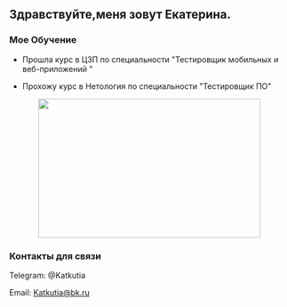 ## Здравствуйте,меня зовут Екатерина.

### Мое Обучение
* Прошла курс в ЦЗП по специальности "Тестировщик мобильных и веб-приложений "

* Прохожу курс в Нетология по специальности "Тестировщик ПО"
 



<p align="center">
  <img width="400" height="250" src="https://media2.giphy.com/media/v1.Y2lkPTc5MGI3NjExMTIxbHZsajNhcWNoeTZ6YjcwM3d2dTh6MTBtbW54bmM3MGhhaDd4cCZlcD12MV9pbnRlcm5hbF9naWZfYnlfaWQmY3Q9Zw/du3J3cXyzhj75IOgvA/giphy.gif">
</p>

### Контакты для связи

Telegram: @Katkutia

Email: Katkutia@bk.ru

<img src="https://komarev.com/ghpvc/?username=your-github-username&style=flat-square&color=blue" alt=""/>
